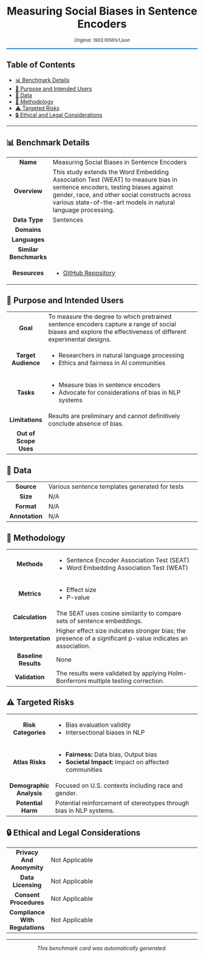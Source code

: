 <div align="center">

# Measuring Social Biases in Sentence Encoders

<small><em>Original: 1903.10561v1.json</em></small>

<hr style="height:2px;border-width:0;color:gray;background-color:#007acc">

</div>

## Table of Contents

- [📊 Benchmark Details](#-benchmark-details)
- [🎯 Purpose and Intended Users](#-purpose-and-intended-users)
- [💾 Data](#-data)
- [🔬 Methodology](#-methodology)
- [⚠️ Targeted Risks](#️-targeted-risks)
- [🔒 Ethical and Legal Considerations](#-ethical-and-legal-considerations)

<hr>

## 📊 Benchmark Details

<table>
<tr><td width="20%" align="center"><strong>Name</strong></td><td>
Measuring Social Biases in Sentence Encoders
</td></tr>
<tr><td width="20%" align="center"><strong>Overview</strong></td><td>
This study extends the Word Embedding Association Test (WEAT) to measure bias in sentence encoders, testing biases against gender, race, and other social constructs across various state-of-the-art models in natural language processing.
</td></tr>
<tr><td width="20%" align="center"><strong>Data Type</strong></td><td>
Sentences
</td></tr>
<tr><td width="20%" align="center"><strong>Domains</strong></td><td>
</td></tr>
<tr><td width="20%" align="center"><strong>Languages</strong></td><td>
</td></tr>
<tr><td width="20%" align="center"><strong>Similar Benchmarks</strong></td><td>
</td></tr>
<tr><td width="20%" align="center"><strong>Resources</strong></td><td>
<ul>
<li><a href="http://github.com/W4ngatang/sent-bias">GitHub Repository</a></li>
</ul>
</td></tr>
</table>

## 🎯 Purpose and Intended Users

<table>
<tr><td width="20%" align="center"><strong>Goal</strong></td><td>
To measure the degree to which pretrained sentence encoders capture a range of social biases and explore the effectiveness of different experimental designs.
</td></tr>
<tr><td width="20%" align="center"><strong>Target Audience</strong></td><td>
<ul>
<li>Researchers in natural language processing</li>
<li>Ethics and fairness in AI communities</li>
</ul>
</td></tr>
<tr><td width="20%" align="center"><strong>Tasks</strong></td><td>
<ul>
<li>Measure bias in sentence encoders</li>
<li>Advocate for considerations of bias in NLP systems</li>
</ul>
</td></tr>
<tr><td width="20%" align="center"><strong>Limitations</strong></td><td>
Results are preliminary and cannot definitively conclude absence of bias.
</td></tr>
<tr><td width="20%" align="center"><strong>Out of Scope Uses</strong></td><td>
</td></tr>
</table>

## 💾 Data

<table>
<tr><td width="20%" align="center"><strong>Source</strong></td><td>
Various sentence templates generated for tests
</td></tr>
<tr><td width="20%" align="center"><strong>Size</strong></td><td>
N/A
</td></tr>
<tr><td width="20%" align="center"><strong>Format</strong></td><td>
N/A
</td></tr>
<tr><td width="20%" align="center"><strong>Annotation</strong></td><td>
N/A
</td></tr>
</table>

## 🔬 Methodology

<table>
<tr><td width="20%" align="center"><strong>Methods</strong></td><td>
<ul>
<li>Sentence Encoder Association Test (SEAT)</li>
<li>Word Embedding Association Test (WEAT)</li>
</ul>
</td></tr>
<tr><td width="20%" align="center"><strong>Metrics</strong></td><td>
<ul>
<li>Effect size</li>
<li>P-value</li>
</ul>
</td></tr>
<tr><td width="20%" align="center"><strong>Calculation</strong></td><td>
The SEAT uses cosine similarity to compare sets of sentence embeddings.
</td></tr>
<tr><td width="20%" align="center"><strong>Interpretation</strong></td><td>
Higher effect size indicates stronger bias; the presence of a significant p-value indicates an association.
</td></tr>
<tr><td width="20%" align="center"><strong>Baseline Results</strong></td><td>
None
</td></tr>
<tr><td width="20%" align="center"><strong>Validation</strong></td><td>
The results were validated by applying Holm-Bonferroni multiple testing correction.
</td></tr>
</table>

## ⚠️ Targeted Risks

<table>
<tr><td width="20%" align="center"><strong>Risk Categories</strong></td><td>
<ul>
<li>Bias evaluation validity</li>
<li>Intersectional biases in NLP</li>
</ul>
</td></tr>
<tr><td width="20%" align="center"><strong>Atlas Risks</strong></td><td>
<ul>
<li><strong>Fairness:</strong> Data bias, Output bias</li>
<li><strong>Societal Impact:</strong> Impact on affected communities</li>
</ul>
</td></tr>
<tr><td width="20%" align="center"><strong>Demographic Analysis</strong></td><td>
Focused on U.S. contexts including race and gender.
</td></tr>
<tr><td width="20%" align="center"><strong>Potential Harm</strong></td><td>
Potential reinforcement of stereotypes through bias in NLP systems.
</td></tr>
</table>

## 🔒 Ethical and Legal Considerations

<table>
<tr><td width="20%" align="center"><strong>Privacy And Anonymity</strong></td><td>
Not Applicable
</td></tr>
<tr><td width="20%" align="center"><strong>Data Licensing</strong></td><td>
Not Applicable
</td></tr>
<tr><td width="20%" align="center"><strong>Consent Procedures</strong></td><td>
Not Applicable
</td></tr>
<tr><td width="20%" align="center"><strong>Compliance With Regulations</strong></td><td>
Not Applicable
</td></tr>
</table>

<hr>

<div align="center">
<p><em>This benchmark card was automatically generated.</em></p>
</div>